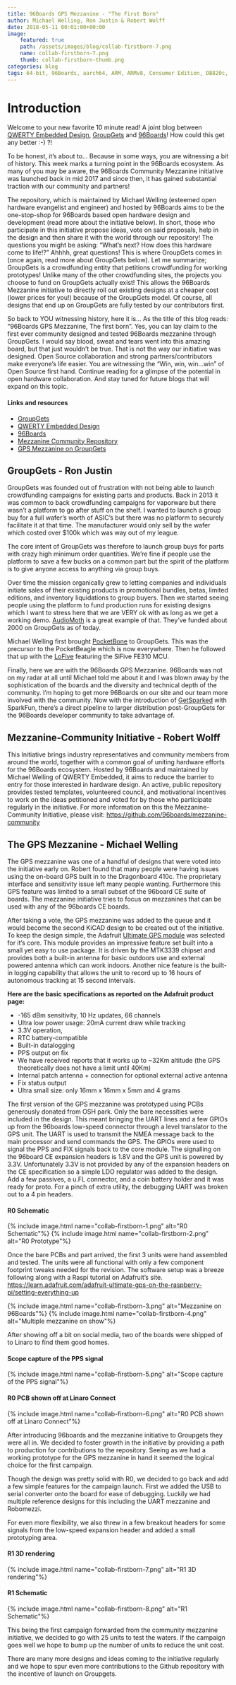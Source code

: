```yaml
---
title: 96Boards GPS Mezzanine - "The First Born"
author: Michael Welling, Ron Justin & Robert Wolff
date: 2018-05-11 00:01:00+00:00
image:
    featured: true
    path: /assets/images/blog/collab-firstborn-7.png
    name: collab-firstborn-7.png
    thumb: collab-firstborn-thumb.png
categories: blog
tags: 64-bit, 96Boards, aarch64, ARM, ARMv8, Consumer Edition, DB820c, Rock960, Hikey960, enterprise edition, product, single board computer, linaro, linux, open source, openhours, robert wolff, podcast, technology, tech, computer, hardware, software, stem, michael welling, mezzanine, gps, initiative, community, groupgets, qwerty embedded, crowd funding, crowdfunding, ron justin, dragonboard, qualcomm, snapdragon, huawei, actions semi, soc, system on chip, GetSparked
---
```


# Introduction

Welcome to your new favorite 10 minute read! A joint blog between [QWERTY Embedded Design](http://www.qwertyembedded.com/), [GroupGets](https://groupgets.com/) and [96Boards](https://www.96boards.org/)! How could this get any better :-) ?!

To be honest, it’s about to… Because in some ways, you are witnessing a bit of history. This week marks a turning point in the 96Boards ecosystem. As many of you may be aware, the 96Boards Community Mezzanine initiative was launched back in mid 2017 and since then, it has gained substantial traction with our community and partners! 

The repository, which is maintained by Michael Welling (esteemed open hardware evangelist and engineer) and hosted by 96Boards aims to be the one-stop-shop for 96Boards based open hardware design and development (read more about the initiative below). In short, those who participate in this initiative propose ideas, vote on said proposals, help in the design and then share it with the world through our repository! The questions you might be asking: “What’s next? How does this hardware come to life!?” Ahhhh, great questions! This is where GroupGets comes in (once again, read more about GroupGets below). Let me summarize; GroupGets is a crowdfunding entity that petitions crowdfunding for working prototypes! Unlike many of the other crowdfunding sites, the projects you choose to fund on GroupGets actually exist! This allows the 96Boards Mezzanine initiative to directly roll out existing designs at a cheaper cost (lower prices for you!) because of the GroupGets model. Of course, all designs that end up on GroupGets are fully tested by our contributors first. 

So back to YOU witnessing history, here it is… As the title of this blog reads: “96Boards GPS Mezzanine, The first born”. Yes, you can lay claim to the first ever community designed and tested 96Boards mezzanine through GroupGets. I would say blood, sweat and tears went into this amazing board, but that just wouldn’t be true. That is not the way our initiative was designed. Open Source collaboration and strong partners/contributors make everyone’s life easier. You are witnessing the “Win, win, win...win” of Open Source first hand. Continue reading for a glimpse of the potential in open hardware collaboration. And stay tuned for future blogs that will expand on this topic.


#### Links and resources

- [GroupGets](https://groupgets.com/)
- [QWERTY Embedded Design](http://www.qwertyembedded.com/)
- [96Boards](https://www.96boards.org/)
- [Mezzanine Community Repository](https://github.com/96boards/mezzanine-community)
- [GPS Mezzanine on GroupGets](https://groupgets.com/campaigns/426-96boards-gps-mezzanine)

## GroupGets - Ron Justin

GroupGets was founded out of frustration with not being able to launch crowdfunding campaigns for existing parts and products. Back in 2013 it was common to back crowdfunding campaigns for vaporware but there wasn’t a platform to go after stuff on the shelf. I wanted to launch a group buy for a full wafer’s worth of ASIC’s but there was no platform to securely facilitate it at that time. The manufacturer would only sell by the wafer which costed over $100k which was way out of my league.

The core intent of GroupGets was therefore to launch group buys for parts with crazy high minimum order quantities. We’re fine if people use the platform to save a few bucks on a common part but the spirit of the platform is to give anyone access to anything via group buys.

Over time the mission organically grew to letting companies and individuals initiate sales of their existing products in promotional bundles, betas, limited editions, and inventory liquidations to group buyers. Then we started seeing people using the platform to fund production runs for existing designs which I want to stress here that we are VERY ok with as long as we get a working demo. [AudioMoth](https://groupgets.com/manufacturers/open-acoustic-devices/products/audiomoth) is a great example of that. They’ve funded about 2000 on GroupGets as of today.

Michael Welling first brought [PocketBone](https://groupgets.com/manufacturers/qwerty-embedded-design/products/pocketbone) to GroupGets. This was the precursor to the PocketBeagle which is now everywhere. Then he followed that up with the [LoFive](https://groupgets.com/manufacturers/qwerty-embedded-design/products/lofive-risc-v) featuring the SiFive FE310 MCU.

Finally, here we are with the 96Boards GPS Mezzanine. 96Boards was not on my radar at all until Michael told me about it and I was blown away by the sophistication of the boards and the diversity and technical depth of the community. I’m hoping to get more 96Boards on our site and our team more involved with the community. Now with the introduction of [GetSparked](https://groupgets.com/getsparked) with SparkFun, there’s a direct pipeline to larger distribution post-GroupGets for the 96Boards developer community to take advantage of.

## Mezzanine-Community Initiative - Robert Wolff

This Initiative brings industry representatives and community members from around the world, together with a common goal of uniting hardware efforts for the 96Boards ecosystem. Hosted by 96Boards and maintained by Michael Welling of QWERTY Embedded, it aims to reduce the barrier to entry for those interested in hardware design. An active, public repository provides tested templates, volunteered council, and motivational incentives to work on the ideas petitioned and voted for by those who participate regularly in the initiative.
For more information on this the Mezzanine-Community Initiative, please visit: https://github.com/96boards/mezzanine-community

## The GPS Mezzanine - Michael Welling

The GPS mezzanine was one of a handful of designs that were voted into the initiative early on. Robert found that many people were having issues using the on-board GPS built in to the Dragonboard 410c. The proprietary interface and sensitivity issue left many people wanting. Furthermore this GPS feature was limited to a small subset of the 96board CE suite of boards. The mezzanine initiative tries to focus on mezzanines that can be used with any of the 96boards CE boards.

After taking a vote, the GPS mezzanine was added to the queue and it would become the second KiCAD design to be created out of the initiative. To keep the design simple, the Adafruit [Ultimate GPS module](https://www.adafruit.com/product/790) was selected for it’s core. This module provides an impressive feature set built into a small yet easy to use package. It is driven by the MTK3339 chipset and provides both a built-in antenna for basic outdoors use and external powered antenna which can work indoors. Another nice feature is the built-in logging capability that allows the unit to record up to 16 hours of autonomous tracking at 15 second intervals.

**Here are the basic specifications as reported on the Adafruit product page:**

- -165 dBm sensitivity, 10 Hz updates, 66 channels
- Ultra low power usage: 20mA current draw while tracking
- 3.3V operation,
- RTC battery-compatible
- Built-in datalogging
- PPS output on fix
- We have received reports that it works up to ~32Km altitude (the GPS theoretically does not have a limit until 40Km)
- Internal patch antenna + connection for optional external active antenna
- Fix status output
- Ultra small size: only 16mm x 16mm x 5mm and 4 grams

The first version of the GPS mezzanine was prototyped using PCBs generously donated from OSH park. Only the bare necessities were included in the design. This meant bringing the UART lines and a few GPIOs up from the 96boards low-speed connector through a level translator to the GPS unit. The UART is used to transmit the NMEA message back to the main processor and send commands the GPS. The GPIOs were used to signal the PPS and FIX signals back to the core module. The signalling on the 96board CE expansion headers is 1.8V and the GPS unit is powered by 3.3V. Unfortunately 3.3V is not provided by any of the expansion headers on the CE specification so a simple LDO regulator was added to the design. Add a few passives, a u.FL connector, and a coin battery holder and it was ready for proto. For a pinch of extra utility, the debugging UART was broken out to a 4 pin headers. 

#### R0 Schematic

{% include image.html name="collab-firstborn-1.png" alt="R0 Schematic"%}
{% include image.html name="collab-firstborn-2.png" alt="R0 Prototype"%}

Once the bare PCBs and part arrived, the first 3 units were hand assembled and tested. The units were all functional with only a few component footprint tweaks needed for the revision. The software setup was a breeze following along with a Raspi tutorial on Adafruit’s site. https://learn.adafruit.com/adafruit-ultimate-gps-on-the-raspberry-pi/setting-everything-up

{% include image.html name="collab-firstborn-3.png" alt="Mezzanine on 96Boards"%}
{% include image.html name="collab-firstborn-4.png" alt="Multiple mezzanine on show"%}

After showing off a bit on social media, two of the boards were shipped of to Linaro to find them good homes.

#### Scope capture of the PPS signal

{% include image.html name="collab-firstborn-5.png" alt="Scope capture of the PPS signal"%}

#### R0 PCB shown off at Linaro Connect

{% include image.html name="collab-firstborn-6.png" alt="R0 PCB shown off at Linaro Connect"%}

After introducing 96boards and the mezzanine initiative to Groupgets they were all in. We decided to foster growth in the initiative by providing a path to production for contributions to the repository. Seeing as we had a working prototype for the GPS mezzanine in hand it seemed the logical choice for the first campaign.

Though the design was pretty solid with R0, we decided to go back and add a few simple features for the campaign launch. First we added the USB to serial converter onto the board for ease of debugging. Luckily we had multiple reference designs for this including the UART mezzanine and Robomezzi.

For even more flexibility, we also threw in a few breakout headers for some signals from the low-speed expansion header and added a small prototyping area.

#### R1 3D rendering

{% include image.html name="collab-firstborn-7.png" alt="R1 3D rendering"%}

#### R1 Schematic

{% include image.html name="collab-firstborn-8.png" alt="R1 Schematic"%}

This being the first campaign forwarded from the community mezzanine initiative, we decided to go with 25 units to test the waters. If the campaign goes well we hope to bump up the number of units to reduce the unit cost.

There are many more designs and ideas coming to the initiative regularly and we hope to spur even more contributions to the Github repository with the incentive of launch on Groupgets.
